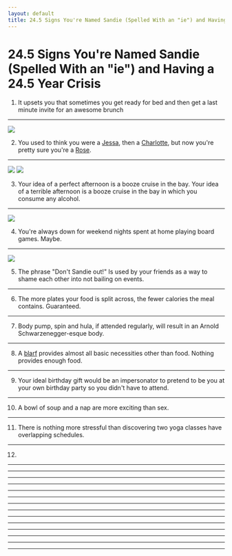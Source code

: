 ```yaml
---
layout: default
title: 24.5 Signs You're Named Sandie (Spelled With an "ie") and Having a 24.5 Year Crisis
---
```


24.5 Signs You're Named Sandie (Spelled With an "ie") and Having a 24.5 Year Crisis
====

<!-- 1 -->
1. It upsets you that sometimes you get ready for bed and then get a last minute invite for an awesome brunch
----
<img src="http://s3-ec.buzzfed.com/static/enhanced/webdr01/2013/5/30/14/anigif_enhanced-buzz-2410-1369939749-19.gif">

<!-- 2 -->
2. You used to think you were a [Jessa](http://girls.wikia.com/wiki/Jessa_Johansson), then a [Charlotte](http://en.wikipedia.org/wiki/Charlotte_York), but now you're pretty sure you're a [Rose](http://en.wikipedia.org/wiki/Rose_Nylund).
----
<img src="http://25.media.tumblr.com/0ada01da086545f18b28391a11b679c6/tumblr_mz6sbdQTlm1qb4y5oo1_400.gif">
<img src="http://www.autostraddle.com/wp-content/uploads/2013/11/tumblr_mom9vcVJWF1r2jnbbo1_500.gif">

<!-- 3 -->
3. Your idea of a perfect afternoon is a booze cruise in the bay. Your idea of a terrible afternoon is a booze cruise in the bay in which you consume any alcohol.
----
<img src="http://37.media.tumblr.com/tumblr_m48ho0zhY71qbbpaoo2_500.gif">

<!-- 4 -->
4. You're always down for weekend nights spent at home playing board games. Maybe.
----
<img src="http://classandtrashshow.files.wordpress.com/2014/04/games.gif">

<!-- 5 -->
5. The phrase "Don't Sandie out!" Is used by your friends as a way to shame each other into not bailing on events.
----

<!-- 6 -->
6. The more plates your food is split across, the fewer calories the meal contains. Guaranteed.
----

<!-- 7 -->
7. Body pump, spin and hula, if attended regularly, will result in an Arnold Schwarzenegger-esque body.
----

<!-- 8 -->
8. A [blarf](http://store.americanapparel.net/the-circle-scarf_rsa0503s) provides almost all basic necessities other than food. Nothing provides enough food.
----

<!-- 9 -->
9. Your ideal birthday gift would be an impersonator to pretend to be you at your own birthday party so you didn't have to attend.
----

<!-- 10 -->
10. A bowl of soup and a nap are more exciting than sex.
----

<!-- 11-->
11. There is nothing more stressful than discovering two yoga classes have overlapping schedules.
----

<!-- 12 -->
12. 
----

<!-- 13 -->
----

<!-- 14 -->
----

<!-- 15 -->
----

<!-- 16 -->
----

<!-- 17 -->
----

<!-- 18 -->
----

<!-- 19 -->
----

<!-- 20 -->
----

<!-- 21 -->
----

<!-- 22 -->
----

<!-- 23 -->
----

<!-- 24 -->
----

<!-- 24.5 -->
----

